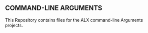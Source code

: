 ## COMMAND-LINE ARGUMENTS
This Repository contains files for the ALX command-line Arguments projects.
